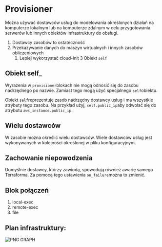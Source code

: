# Provisioner
Można używać dostawców usług do modelowania określonych działań na komputerze lokalnym lub na komputerze zdalnym w celu przygotowania serwerów lub innych obiektów infrastruktury do obsługi.

1. Dostawcy zasobów to ostateczność
2. Przekazywanie danych do maszyn wirtualnych i innych zasobów obliczeniowych
    1. Lepiej wykorzystać cloud-init
3 Obiekt `self`

## Obiekt self_
Wyrażenia w `provisioner`blokach nie mogą odnosić się do zasobu nadrzędnego po nazwie. Zamiast tego mogą użyć specjalnego `self`obiektu.

Obiekt `self`reprezentuje zasób nadrzędny dostawcy usług i ma wszystkie atrybuty tego zasobu. Na przykład użyj, `self.public_ip`aby odwołać się do atrybutu `aws_instance.public_ip`.

## Wielu dostawców
W zasobie można określić wielu dostawców. Wiele dostawców usług jest wykonywanych w kolejności określonej w pliku konfiguracyjnym.

## Zachowanie niepowodzenia
Domyślnie dostawcy, którzy zawiodą, spowodują również awarię samego Terraforma. Za pomocą tego ustawienia `on_failure`można to zmienić. 

## Blok połączeń
1. local-exec
2. remote-exec
3. file

## Plan infrastruktury:
![PNG GRAPH](/001_terraform_workflow/013_resources_provisioner/digitalocean_example/graph.png "Przykład graficzny konfiguracji")